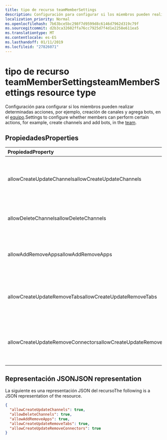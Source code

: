 ```yaml
---
title: tipo de recurso teamMemberSettings
description: Configuración para configurar si los miembros pueden realizar determinadas acciones, por ejemplo, creación de canales y agrega bots, en el equipo.
localization_priority: Normal
ms.openlocfilehash: 7b63bce5bc298f7d9599d8c6146d7962d319c79f
ms.sourcegitcommit: d2b3ca32602ffa76cc7925d7f4d1e2258e611ea5
ms.translationtype: MT
ms.contentlocale: es-ES
ms.lasthandoff: 01/11/2019
ms.locfileid: "27826071"
---
```

# <a name="teammembersettings-resource-type"></a><span data-ttu-id="d6a9d-103">tipo de recurso teamMemberSettings</span><span class="sxs-lookup"><span data-stu-id="d6a9d-103">teamMemberSettings resource type</span></span>



<span data-ttu-id="d6a9d-104">Configuración para configurar si los miembros pueden realizar determinadas acciones, por ejemplo, creación de canales y agrega bots, en el [equipo](team.md).</span><span class="sxs-lookup"><span data-stu-id="d6a9d-104">Settings to configure whether members can perform certain actions, for example, create channels and add bots, in the [team](team.md).</span></span>

## <a name="properties"></a><span data-ttu-id="d6a9d-105">Propiedades</span><span class="sxs-lookup"><span data-stu-id="d6a9d-105">Properties</span></span>
| <span data-ttu-id="d6a9d-106">Propiedad</span><span class="sxs-lookup"><span data-stu-id="d6a9d-106">Property</span></span>     | <span data-ttu-id="d6a9d-107">Tipo</span><span class="sxs-lookup"><span data-stu-id="d6a9d-107">Type</span></span>   |<span data-ttu-id="d6a9d-108">Description</span><span class="sxs-lookup"><span data-stu-id="d6a9d-108">Description</span></span>|
|:---------------|:--------|:----------|
|<span data-ttu-id="d6a9d-109">allowCreateUpdateChannels</span><span class="sxs-lookup"><span data-stu-id="d6a9d-109">allowCreateUpdateChannels</span></span>|<span data-ttu-id="d6a9d-110">Booleano</span><span class="sxs-lookup"><span data-stu-id="d6a9d-110">Boolean</span></span>|<span data-ttu-id="d6a9d-111">Si se establece a miembros es true, puede agregar y actualizar los canales.</span><span class="sxs-lookup"><span data-stu-id="d6a9d-111">If set to true, members can add and update channels.</span></span>|
|<span data-ttu-id="d6a9d-112">allowDeleteChannels</span><span class="sxs-lookup"><span data-stu-id="d6a9d-112">allowDeleteChannels</span></span>|<span data-ttu-id="d6a9d-113">Booleano</span><span class="sxs-lookup"><span data-stu-id="d6a9d-113">Boolean</span></span>|<span data-ttu-id="d6a9d-114">Si se establece en true, miembros puede eliminar canales.</span><span class="sxs-lookup"><span data-stu-id="d6a9d-114">If set to true, members can delete channels.</span></span>|
|<span data-ttu-id="d6a9d-115">allowAddRemoveApps</span><span class="sxs-lookup"><span data-stu-id="d6a9d-115">allowAddRemoveApps</span></span>|<span data-ttu-id="d6a9d-116">Booleano</span><span class="sxs-lookup"><span data-stu-id="d6a9d-116">Boolean</span></span>|<span data-ttu-id="d6a9d-117">Si se establece a miembros es true, puede agregar y quitar aplicaciones.</span><span class="sxs-lookup"><span data-stu-id="d6a9d-117">If set to true, members can add and remove apps.</span></span>|
|<span data-ttu-id="d6a9d-118">allowCreateUpdateRemoveTabs</span><span class="sxs-lookup"><span data-stu-id="d6a9d-118">allowCreateUpdateRemoveTabs</span></span>|<span data-ttu-id="d6a9d-119">Booleano</span><span class="sxs-lookup"><span data-stu-id="d6a9d-119">Boolean</span></span>|<span data-ttu-id="d6a9d-120">Si se establece en true, miembros puede agregar, actualizar y quitar las fichas.</span><span class="sxs-lookup"><span data-stu-id="d6a9d-120">If set to true, members can add, update, and remove tabs.</span></span> |
|<span data-ttu-id="d6a9d-121">allowCreateUpdateRemoveConnectors</span><span class="sxs-lookup"><span data-stu-id="d6a9d-121">allowCreateUpdateRemoveConnectors</span></span>|<span data-ttu-id="d6a9d-122">Booleano</span><span class="sxs-lookup"><span data-stu-id="d6a9d-122">Boolean</span></span>|<span data-ttu-id="d6a9d-123">Si se establece en true, miembros puede agregar, actualizar y quitar conectores.</span><span class="sxs-lookup"><span data-stu-id="d6a9d-123">If set to true, members can add, update, and remove connectors.</span></span>|

## <a name="json-representation"></a><span data-ttu-id="d6a9d-124">Representación JSON</span><span class="sxs-lookup"><span data-stu-id="d6a9d-124">JSON representation</span></span>

<span data-ttu-id="d6a9d-125">La siguiente es una representación JSON del recurso</span><span class="sxs-lookup"><span data-stu-id="d6a9d-125">The following is a JSON representation of the resource.</span></span>

<!-- {
  "blockType": "resource",
  "@odata.type": "microsoft.graph.teamMemberSettings"
}-->

```json
{
  "allowCreateUpdateChannels": true,
  "allowDeleteChannels": true,
  "allowAddRemoveApps": true,
  "allowCreateUpdateRemoveTabs": true,
  "allowCreateUpdateRemoveConnectors": true
}
```

<!-- uuid: 8fcb5dbc-d5aa-4681-8e31-b001d5168d79
2015-10-25 14:57:30 UTC -->
<!-- {
  "type": "#page.annotation",
  "description": "team's memberSettings resource",
  "keywords": "",
  "section": "documentation",
  "tocPath": ""
}-->
